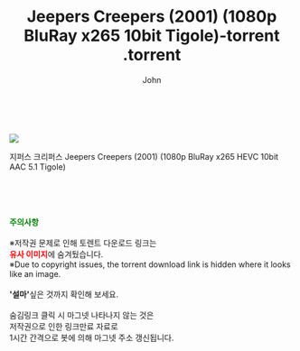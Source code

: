 ﻿---
layout: post
title:  "                   Jeepers Creepers (2001) (1080p BluRay x265 10bit Tigole)-torrent                .torrent"
author: John
categories: [ 영화 ]
tags: [  ]
image: https://torrentrj57.com/uploadfile/full/df7664e4e7cca7cb4221fcfb51b18b06bcc4ab7b.jpg 
description: "                   Jeepers Creepers (2001) (1080p BluRay x265 10bit Tigole)-torrent                 torrent 정보 공유"
toc: true
toc_sticky: true
---

<br>
<p><img src="https://torrentrj57.com/uploadfile/full/df7664e4e7cca7cb4221fcfb51b18b06bcc4ab7b.jpg"/></p>
 지퍼스 크리퍼스 Jeepers Creepers (2001) (1080p BluRay x265 HEVC 10bit AAC 5.1 Tigole)  
    
<br><br><br>
<p data-ke-size="size16"><b><span style="color: green;">주의사항</span></b><br /><br />※저작권 문제로 인해 토렌트 다운로드 링크는<br /><b><span style="color: red;">유사 이미지</span></b>에 숨겨뒀습니다.<br />※Due to copyright issues, the torrent download link is hidden where it looks like an image.<br /><br /><b>'설마'</b>싶은 것까지 확인해 보세요.<br /><br />숨김링크 클릭 시 마그넷 나타나지 않는 것은<br />저작권으로 인한 링크만료 자료로<br />1시간 간격으로 봇에 의해 마그넷 주소 갱신됩니다.</p>
